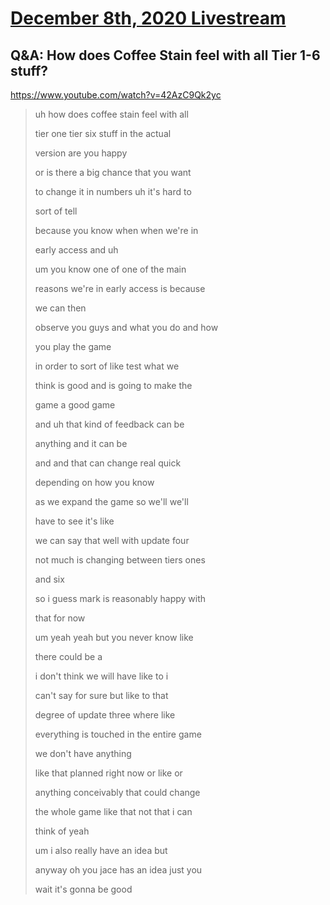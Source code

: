 # [December 8th, 2020 Livestream](../2020-12-08.md)
## Q&A: How does Coffee Stain feel with all Tier 1-6 stuff?
https://www.youtube.com/watch?v=42AzC9Qk2yc
> uh how does coffee stain feel with all
> 
> tier one tier six stuff in the actual
> 
> version are you happy
> 
> or is there a big chance that you want
> 
> to change it in numbers uh it's hard to
> 
> sort of tell
> 
> because you know when when we're in
> 
> early access and uh
> 
> um you know one of one of the main
> 
> reasons we're in early access is because
> 
> we can then
> 
> observe you guys and what you do and how
> 
> you play the game
> 
> in order to sort of like test what we
> 
> think is good and is going to make the
> 
> game a good game
> 
> and uh that kind of feedback can be
> 
> anything and it can be
> 
> and and that can change real quick
> 
> depending on how you know
> 
> as we expand the game so we'll we'll
> 
> have to see it's like
> 
> we can say that well with update four
> 
> not much is changing between tiers ones
> 
> and six
> 
> so i guess mark is reasonably happy with
> 
> that for now
> 
> um yeah yeah but you never know like
> 
> there could be a
> 
> i don't think we will have like to i
> 
> can't say for sure but like to that
> 
> degree of update three where like
> 
> everything is touched in the entire game
> 
> we don't have anything
> 
> like that planned right now or like or
> 
> anything conceivably that could change
> 
> the whole game like that not that i can
> 
> think of yeah
> 
> um i also really have an idea but
> 
> anyway oh you jace has an idea just you
> 
> wait it's gonna be good
> 
